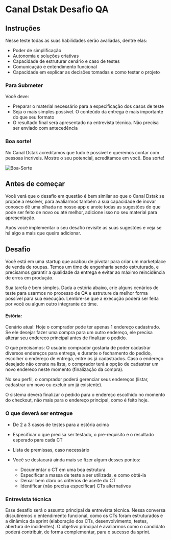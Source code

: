# Canal Dstak Desafio QA

## Instruções

Nesse teste todas as suas habilidades serão avaliadas, dentre elas:

- Poder de simplificação
- Autonomia e soluções criativas
- Capacidade de estruturar cenário e caso de testes
- Comunicação e entendimento funcional
- Capacidade em explicar as decisões tomadas e como testar o projeto

### Para Submeter

Você deve:

- Preparar o material necessário para a especificação dos casos de teste
- Seja o mais simples possível. O conteúdo da entrega é mais importante do que seu formato
- O resultado final será apresentado na entrevista técnica. Não precisa ser enviado com antecedência

### Boa sorte!

No Canal Dstak acreditamos que tudo é possível e queremos contar com pessoas incríveis. Mostre o seu potencial, acreditamos em você. Boa sorte!

![Boa-Sorte](https://media.giphy.com/media/12XDYvMJNcmLgQ/giphy.gif)

## Antes de começar

Você verá que o desafio em questão é bem similar ao que o Canal Dstak se propõe a resolver, para avaliarmos também a sua capacidade de inovar conosco dê uma olhada no nosso app e anote todas as sugestões do que pode ser feito de novo ou até melhor, adicione isso no seu material para apresentação.

Após você implementar o seu desafio revisite as suas sugestões e veja se há algo a mais que queira adicionar.

## Desafio

Você está em uma startup que acabou de pivotar para criar um marketplace de venda de roupas. Temos um time de engenharia sendo estruturado, e precisamos garantir a qualidade da entrega e evitar ao máximo reincidência de erros em produção.

Sua tarefa é bem simples. Dada a estória abaixo, crie alguns cenários de teste para usarmos no processo de QA e estruture da melhor forma possível para sua execução. Lembre-se que a execução poderá ser feita por você ou algum outro integrante do time.

#### Estória:

Cenário atual: Hoje o comprador pode ter apenas 1 endereço cadastrado. Se ele desejar fazer uma compra para um outro endereço, ele precisa alterar seu endereco principal antes de finalizar o pedido.

O que precisamos: O usuário comprador gostaria de poder cadastrar diversos endereços para entrega, e durante o fechamento do pedido, escolher o endereço de entrega, entre os já cadastrados. Caso o endereço desejado não conste na lista, o comprador terá a opção de cadastrar um novo endereco neste momento (finalização da compra).

No seu perfil, o comprador poderá gerenciar seus endereços (listar, cadastrar um novo ou excluir um já existente).

O sistema deverá finalizar o pedido para o endereço escolhido no momento do checkout, não mais para o endereço principal, como é feito hoje.


### O que deverá ser entregue

  * De 2 a 3 casos de testes para a estória acima
  * Especificar o que precisa ser testado, o pre-requisito e o resultado esperado para cada CT
  * Lista de premissas, caso necessário

  * Você se destacará ainda mais se fizer algum desses pontos:
    * Documentar o CT em uma boa estrutura
    * Especificar a massa de teste a ser utilizada, e como obtê-la
    * Deixar bem claro os critérios de aceite do CT
    * Identificar (não precisa especificar) CTs alternativos


### Entrevista técnica

Esse desafio será o assunto principal da entrevista técnica. Nessa conversa discutiremos o entendimento funcional, como os CTs foram estruturados e a dinâmica da sprint (elaboração dos CTs, desenvolvimento, testes, abertura de incidentes). O objetivo principal é avaliarmos como o candidato poderá contribuir, de forma complementar, para o sucesso da sprint.
